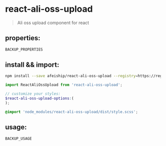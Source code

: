 # react-ali-oss-upload
> Ali oss upload component for react

## properties:
```javascript
BACKUP_PROPERTIES
```

## install && import:
```bash
npm install --save afeiship/react-ali-oss-upload --registry=https://registry.npm.taobao.org
```

```js
import ReactAliOssUpload from 'react-ali-oss-upload';
```

```scss
// customize your styles:
$react-ali-oss-upload-options:(
);

@import 'node_modules/react-ali-oss-upload/dist/style.scss';
```


## usage:
```jsx
BACKUP_USAGE
```
